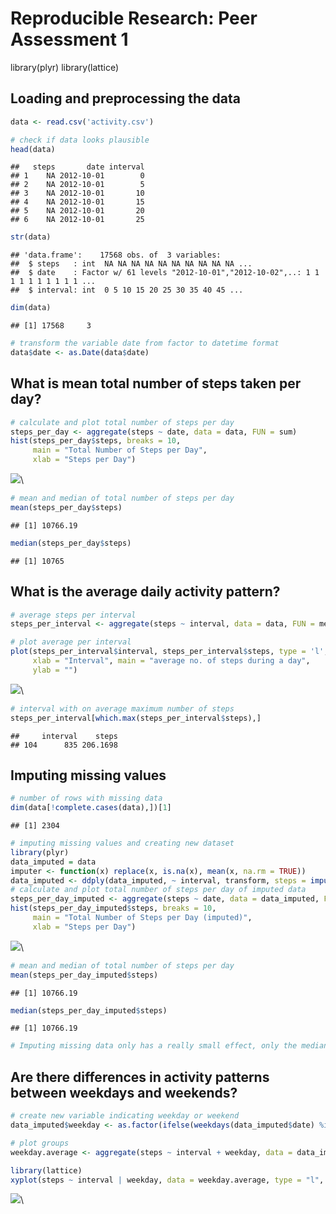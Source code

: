 # Reproducible Research: Peer Assessment 1

library(plyr)
library(lattice)
## Loading and preprocessing the data

```r
data <- read.csv('activity.csv')

# check if data looks plausible
head(data)
```

```
##   steps       date interval
## 1    NA 2012-10-01        0
## 2    NA 2012-10-01        5
## 3    NA 2012-10-01       10
## 4    NA 2012-10-01       15
## 5    NA 2012-10-01       20
## 6    NA 2012-10-01       25
```

```r
str(data)
```

```
## 'data.frame':	17568 obs. of  3 variables:
##  $ steps   : int  NA NA NA NA NA NA NA NA NA NA ...
##  $ date    : Factor w/ 61 levels "2012-10-01","2012-10-02",..: 1 1 1 1 1 1 1 1 1 1 ...
##  $ interval: int  0 5 10 15 20 25 30 35 40 45 ...
```

```r
dim(data)
```

```
## [1] 17568     3
```

```r
# transform the variable date from factor to datetime format
data$date <- as.Date(data$date)
```

## What is mean total number of steps taken per day?

```r
# calculate and plot total number of steps per day
steps_per_day <- aggregate(steps ~ date, data = data, FUN = sum)
hist(steps_per_day$steps, breaks = 10, 
     main = "Total Number of Steps per Day",
     xlab = "Steps per Day")
```

![](PA1_template_files/figure-html/unnamed-chunk-2-1.png)\

```r
# mean and median of total number of steps per day
mean(steps_per_day$steps)
```

```
## [1] 10766.19
```

```r
median(steps_per_day$steps)
```

```
## [1] 10765
```

## What is the average daily activity pattern?

```r
# average steps per interval
steps_per_interval <- aggregate(steps ~ interval, data = data, FUN = mean)

# plot average per interval
plot(steps_per_interval$interval, steps_per_interval$steps, type = 'l',
     xlab = "Interval", main = "average no. of steps during a day",
     ylab = "")
```

![](PA1_template_files/figure-html/unnamed-chunk-3-1.png)\

```r
# interval with on average maximum number of steps
steps_per_interval[which.max(steps_per_interval$steps),]
```

```
##     interval    steps
## 104      835 206.1698
```

## Imputing missing values

```r
# number of rows with missing data
dim(data[!complete.cases(data),])[1]
```

```
## [1] 2304
```

```r
# imputing missing values and creating new dataset
library(plyr)
data_imputed = data
imputer <- function(x) replace(x, is.na(x), mean(x, na.rm = TRUE)) 
data_imputed <- ddply(data_imputed, ~ interval, transform, steps = imputer(steps)) 
# calculate and plot total number of steps per day of imputed data
steps_per_day_imputed <- aggregate(steps ~ date, data = data_imputed, FUN = sum)
hist(steps_per_day_imputed$steps, breaks = 10, 
     main = "Total Number of Steps per Day (imputed)",
     xlab = "Steps per Day")
```

![](PA1_template_files/figure-html/unnamed-chunk-4-1.png)\

```r
# mean and median of total number of steps per day
mean(steps_per_day_imputed$steps)
```

```
## [1] 10766.19
```

```r
median(steps_per_day_imputed$steps)
```

```
## [1] 10766.19
```

```r
# Imputing missing data only has a really small effect, only the median changes slightly
```

## Are there differences in activity patterns between weekdays and weekends?

```r
# create new variable indicating weekday or weekend
data_imputed$weekday <- as.factor(ifelse(weekdays(data_imputed$date) %in% c("Montag", "Dienstag", "Mittwoch", "Donnerstag", "Freitag"), "weekday", "weekend"))

# plot groups
weekday.average <- aggregate(steps ~ interval + weekday, data = data_imputed, FUN = mean)

library(lattice)
xyplot(steps ~ interval | weekday, data = weekday.average, type = "l", layout = c(1,2))
```

![](PA1_template_files/figure-html/unnamed-chunk-5-1.png)\

